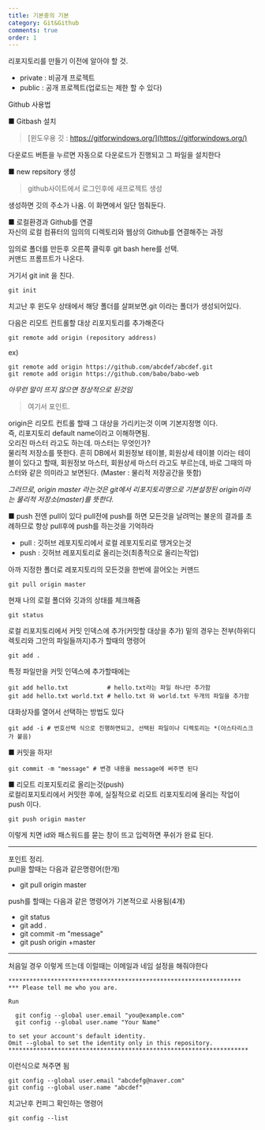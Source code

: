 ```yaml
---
title: 기본중의 기본
category: Git&Github
comments: true
order: 1
---
```


리포지토리를 만들기 이전에 알아야 할 것.  
- private : 비공개 프로젝트
- public  : 공개 프로젝트(업로드는 제한 할 수 있다)

Github 사용법

■ Gitbash 설치  
>[윈도우용 깃 : https://gitforwindows.org/](https://gitforwindows.org/)  

다운로드 버튼을 누르면 자동으로 다운로드가 진행되고 그 파일을 설치한다  

■ new repsitory 생성  
>github사이트에서 로그인후에 새프로젝트 생성

생성하면 깃의 주소가 나옴. 이 화면에서 일단 멈춰둔다.

■ 로컬환경과 Github를 연결  
자신의 로컬 컴퓨터의 임의의 디렉토리와 웹상의 Github를 연결해주는 과정

임의로 폴더를 만든후 오른쪽 클릭후 git bash here를 선택.  
커맨드 프롬프트가 나온다.

거기서 git init 을 친다.
```git
git init
```

치고난 후 윈도우 상태에서 해당 폴더를 살펴보면.git 이라는 폴더가 생성되어있다.

다음은 리모트 컨트롤할 대상 리포지토리를 추가해준다
```git
git remote add origin (repository address)
```
ex)  
```git
git remote add origin https://github.com/abcdef/abcdef.git
git remote add origin https://github.com/babo/babo-web
```
*아무런 말이 뜨지 않으면 정상적으로 된것임*


>여기서 포인트.  

origin은 리모트 컨트롤 할때 그 대상을 가리키는것 이며 기본지정명 이다.  
즉, 리포지토리 default name이라고 이해하면됨.  
오리진 마스터 라고도 하는데. 마스터는 무엇인가?  
물리적 저장소를 뜻한다. 흔히 DB에서 회원정보 테이블, 회원상세 테이블 이라는 테이블이 있다고 할때, 회원정보 마스터, 회원상세 마스터 라고도 부르는데, 바로 그때의 마스터와 같은 의미라고 보면된다. (Master : 물리적 저장공간을 뜻함)  

*그러므로, origin master 라는것은 git에서 리포지토리명으로 기본설정된 origin이라는 물리적 저장소(master)를 뜻한다.* 


■ push 전엔 pull이 있다
pull전에 push를 하면 모든것을 날려먹는 불운의 결과를 초례하므로
항상 pull후에 push를 하는것을 기억하라

- pull : 깃허브 레포지토리에서 로컬 레포지토리로 땡겨오는것
- push : 깃허브 레포지토리로 올리는것(최종적으로 올리는작업)

아까 지정한 폴더로 레포지토리의 모든것을 한번에 끌어오는 커맨드  
```git
git pull origin master
```

현재 나의 로컬 폴더와 깃과의 상태를 체크해줌  
```git
git status
```

로컬 리포지토리에서 커밋 인덱스에 추가(커밋할 대상을 추가) 밑의 경우는 전부(하위디렉토리와 그안의 파일들까지)추가 할때의 명령어
```git
git add .
```
특정 파일만을 커밋 인덱스에 추가할때에는
```git
git add hello.txt           # hello.txt라는 파일 하나만 추가함
git add hello.txt world.txt # hello.txt 와 world.txt 두개의 파일을 추가함
```

대화상자를 열어서 선택하는 방법도 있다
```git
git add -i # 번호선택 식으로 진행하면되고, 선택된 파일이나 디렉토리는 *(아스타리스크가 붙음)
```

■ 커밋을 하자!  
```git
git commit -m "message" # 변경 내용을 message에 써주면 된다
```

■ 리모트 리포지토리로 올리는것(push)  
로컬리포지토리에서 커밋한 후에, 실질적으로 리모트 리포지토리에 올리는 작업이 push 이다.  
```git
git push origin master
```
이렇게 치면 id와 패스워드를 묻는 창이 뜨고  입력하면 푸쉬가 완료 된다.  

***
포인트 정리.  
pull을 할때는 다음과 같은명령어(한개)
- git pull origin master


push를 할때는 다음과 같은 명령어가 기본적으로 사용됨(4개)  
- git status
- git add .
- git commit -m "message"
- git push origin +master  

***
처음일 경우 이렇게 뜨는데 이럴때는 이메일과 네임 설정을 해줘야한다  
```git
******************************************************************
*** Please tell me who you are.

Run

  git config --global user.email "you@example.com"
  git config --global user.name "Your Name"

to set your account's default identity.
Omit --global to set the identity only in this repository.
********************************************************************
```
이런식으로 쳐주면 됨

```git
git config --global user.email "abcdefg@naver.com"
git config --global user.name "abcdef"  
```

치고난후 컨피그 확인하는 명령어
```git
git config --list
```










